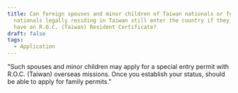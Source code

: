 ```yaml
---
title: Can foreign spouses and minor children of Taiwan nationals or foreign
  nationals legally residing in Taiwan still enter the country if they do not
  have an R.O.C. (Taiwan) Resident Certificate?
draft: false
tags:
  - Application
---
```

"Such spouses and minor children may apply for a special entry permit with R.O.C. (Taiwan) overseas missions. Once you establish your status, should be able to apply for family permits."